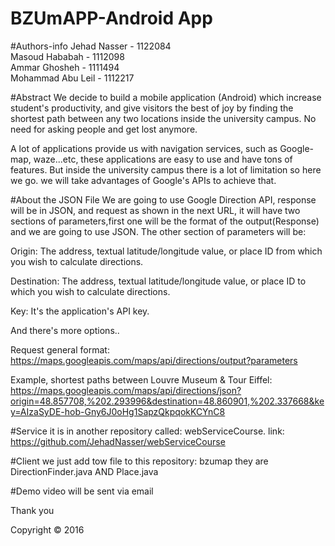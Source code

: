 # BZUmAPP-Android App

#Authors-info
Jehad Nasser - 1122084 <br />
Masoud Hababah - 1112098 <br />
Ammar Ghosheh - 1111494 <br />
Mohammad Abu Leil - 1112217

#Abstract
We decide to build a mobile application (Android) which increase student's productivity, and give visitors the best of joy by finding the shortest path between any two locations inside the university campus. No need for asking people and get lost anymore.

A lot of applications provide us with navigation services, such as Google-map, waze...etc, these applications are easy to use and have tons of features. But inside the university campus there is a lot of limitation so here we go. we will take advantages of Google's APIs to achieve that.

#About the JSON File
We are going to use Google Direction API, response will be in JSON, and request as shown in the next URL, it will have two sections of parameters,first one will be the format of the output(Response) and we are going to use JSON. The other section of parameters will be:

Origin: The address, textual latitude/longitude value, or place ID from which you wish to calculate directions.

Destination: The address, textual latitude/longitude value, or place ID to which you wish to calculate directions.

Key: It's the application's API key.

And there's more options..

Request general format: 
https://maps.googleapis.com/maps/api/directions/output?parameters
 
Example, shortest paths between Louvre Museum & Tour Eiffel:
https://maps.googleapis.com/maps/api/directions/json?origin=48.857708,%202.293996&destination=48.860901,%202.337668&key=AIzaSyDE-hob-Gny6J0oHg1SapzQkpqokKCYnC8

#Service 
it is in another repository called: webServiceCourse.
link: https://github.com/JehadNasser/webServiceCourse

#Client
we just add tow file to this repository: bzumap
they are DirectionFinder.java AND Place.java 

#Demo video will be sent via email

Thank you 


Copyright © 2016
